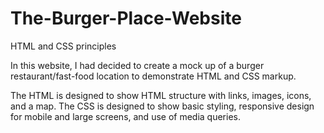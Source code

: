 # The-Burger-Place-Website

HTML and CSS principles

In this website, I had decided to create a mock up of a burger restaurant/fast-food location to demonstrate HTML and CSS markup.

The HTML is designed to show HTML structure with links, images, icons, and a map.
The CSS is designed to show basic styling, responsive design for mobile and large screens, and use of media queries.
